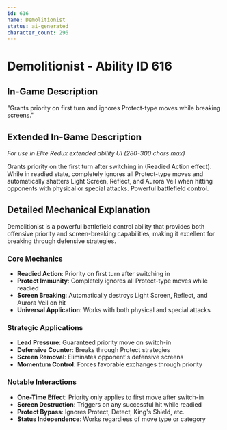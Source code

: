 ```yaml
---
id: 616
name: Demolitionist
status: ai-generated
character_count: 296
---
```


# Demolitionist - Ability ID 616

## In-Game Description
"Grants priority on first turn and ignores Protect-type moves while breaking screens."

## Extended In-Game Description
*For use in Elite Redux extended ability UI (280-300 chars max)*

Grants priority on the first turn after switching in (Readied Action effect). While in readied state, completely ignores all Protect-type moves and automatically shatters Light Screen, Reflect, and Aurora Veil when hitting opponents with physical or special attacks. Powerful battlefield control.

## Detailed Mechanical Explanation

Demolitionist is a powerful battlefield control ability that provides both offensive priority and screen-breaking capabilities, making it excellent for breaking through defensive strategies.

### Core Mechanics
- **Readied Action**: Priority on first turn after switching in
- **Protect Immunity**: Completely ignores all Protect-type moves while readied
- **Screen Breaking**: Automatically destroys Light Screen, Reflect, and Aurora Veil on hit
- **Universal Application**: Works with both physical and special attacks

### Strategic Applications
- **Lead Pressure**: Guaranteed priority move on switch-in
- **Defensive Counter**: Breaks through Protect strategies
- **Screen Removal**: Eliminates opponent's defensive screens
- **Momentum Control**: Forces favorable exchanges through priority

### Notable Interactions
- **One-Time Effect**: Priority only applies to first move after switch-in
- **Screen Destruction**: Triggers on any successful hit while readied
- **Protect Bypass**: Ignores Protect, Detect, King's Shield, etc.
- **Status Independence**: Works regardless of move type or category